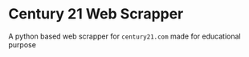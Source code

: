 # Century 21 Web Scrapper
A python based web scrapper for `century21.com` made for educational purpose
